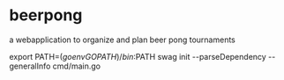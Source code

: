 # beerpong
a webapplication to organize and plan beer pong tournaments

export PATH=$(go env GOPATH)/bin:$PATH
swag init --parseDependency --generalInfo cmd/main.go